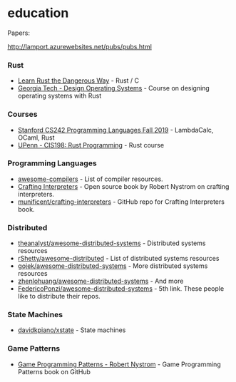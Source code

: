 # education

Papers:

http://lamport.azurewebsites.net/pubs/pubs.html



### Rust
* [Learn Rust the Dangerous Way](http://cliffle.com/p/dangerust/) - Rust / C
* [Georgia Tech - Design Operating Systems](https://tc.gts3.org/cs3210/2020/spring/cal.html) - Course on designing operating systems with Rust

### Courses

* [Stanford CS242 Programming Languages Fall 2019](http://cs242.stanford.edu/f19/) - LambdaCalc, OCaml, Rust
* [UPenn - CIS198: Rust Programming](http://cis198-2016s.github.io/schedule/) - Rust course 


### Programming Languages
* [awesome-compilers](https://github.com/aalhour/awesome-compilers) - List of compiler resources.
* [Crafting Interpreters](http://www.craftinginterpreters.com/) - Open source book by Robert Nystrom on crafting interpreters.
* [munificent/crafting-interpreters](https://github.com/munificent/craftinginterpreters) - GitHub repo for Crafting Interpreters book.


### Distributed
* [theanalyst/awesome-distributed-systems](https://github.com/theanalyst/awesome-distributed-systems) - Distributed systems resources
* [rShetty/awesome-distributed](https://github.com/rShetty/awesome-distributed-systems) - List of distributed systems resources
* [gojek/awesome-distributed-systems](https://github.com/gojek/awesome-distributed-systems) - More distributed systems resources
* [zhenlohuang/awesome-distributed-systems](https://github.com/zhenlohuang/awesome-distributed-systems) - And more
* [FedericoPonzi/awesome-distributed-systems](https://github.com/FedericoPonzi/awesome-distributed-systems) - 5th link. These people like to distribute their repos.


### State Machines
* [davidkpiano/xstate](https://github.com/davidkpiano/xstate) - State machines


### Game Patterns
* [Game Programming Patterns - Robert Nystrom](https://github.com/munificent/game-programming-patterns) - Game Programming Patterns book on GitHub

